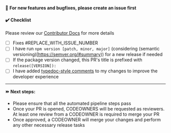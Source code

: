 📣 **For new features and bugfixes, please create an issue first**  

#### ✔️ Checklist

Please review our [Contributor Docs](https://github.com/capitalone/Stratum-Observability/blob/main/CONTRIBUTING.md) for more details

* [ ] Fixes #REPLACE_WITH_ISSUE_NUMBER
* [ ] I have run `npm version [patch, minor, major]` (considering (semantic versioning)[https://semver.org/#summary)) for a new release if needed
* [ ] If the package version changed, this PR's title is prefixed with `release([VERSION]): `
* [ ] I have added [typedoc-style comments](https://typedoc.org/example/) to my changes to improve the developer experience

----

**⏩ Next steps:**
- Please ensure that all the automated pipeline steps pass
- Once your PR is opened, CODEOWNERS will be requested as reviewers. At least one review from a CODEOWNER is required to merge your PR
- Once approved, a CODEOWNER will merge your changes and perform any other necessary release tasks
